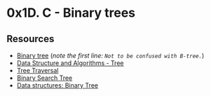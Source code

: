 # 0x1D. C - Binary trees

## Resources
<ul>
<li><a href="/rltoken/1F2x42-8vUbOmU4L1C1KMg" title="Binary tree" target="_blank">Binary tree</a> (<em>note the first line: <code>Not to be confused with B-tree.</code></em>)</li>
<li><a href="/rltoken/QmcTMCkQyrgMjrqoWxYdhw" title="Data Structure and Algorithms - Tree" target="_blank">Data Structure and Algorithms - Tree</a> </li>
<li><a href="/rltoken/z6ZaXr_RxwE5nTHAUx_dfQ" title="Tree Traversal" target="_blank">Tree Traversal</a> </li>
<li><a href="/rltoken/qO5dBlMnYJzbaWG3xVpcnQ" title="Binary Search Tree" target="_blank">Binary Search Tree</a> </li>
<li><a href="/rltoken/BeyJ2gjlE7_djwRiDyeHig" title="Data structures: Binary Tree" target="_blank">Data structures: Binary Tree</a> </li>
</ul>

